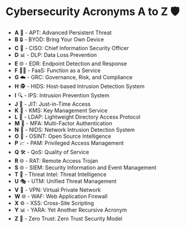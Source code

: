 
# Cybersecurity Acronyms A to Z 🛡️

- **A** 📡 - APT: Advanced Persistent Threat
- **B** 🔒 - BYOD: Bring Your Own Device
- **C** 🚨 - CISO: Chief Information Security Officer
- **D** 📊 - DLP: Data Loss Prevention
- **E** 🌐 - EDR: Endpoint Detection and Response
- **F** 🧑‍💻 - FaaS: Function as a Service
- **G** ☁️ - GRC: Governance, Risk, and Compliance
- **H** 🕵️ - HIDS: Host-based Intrusion Detection System
- **I** 🔍 - IPS: Intrusion Prevention System
- **J** 🛑 - JIT: Just-in-Time Access
- **K** 🧠 - KMS: Key Management Service
- **L** 🔄 - LDAP: Lightweight Directory Access Protocol
- **M** 🔐 - MFA: Multi-Factor Authentication
- **N** 📡 - NIDS: Network Intrusion Detection System
- **O** 🚫 - OSINT: Open Source Intelligence
- **P** 📈 - PAM: Privileged Access Management
- **Q** 🛠️ - QoS: Quality of Service
- **R** 🌐 - RAT: Remote Access Trojan
- **S** 🌐 - SIEM: Security Information and Event Management
- **T** 🛑 - Threat Intel: Threat Intelligence
- **U** 🎭 - UTM: Unified Threat Management
- **V** 🔐 - VPN: Virtual Private Network
- **W** 🌐 - WAF: Web Application Firewall
- **X** ⚙️ - XSS: Cross-Site Scripting
- **Y** 📊 - YARA: Yet Another Recursive Acronym
- **Z** 📡 - Zero Trust: Zero Trust Security Model
